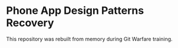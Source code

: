 ﻿# Phone App Design Patterns Recovery

This repository was rebuilt from memory during Git Warfare training.
